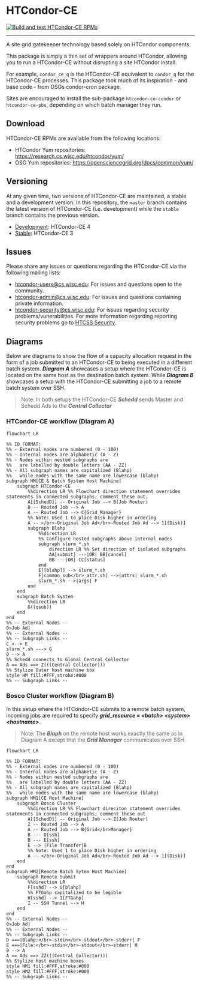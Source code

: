 HTCondor-CE
===========

[![Build and test HTCondor-CE RPMs](https://github.com/htcondor/htcondor-ce/actions/workflows/build_and_test_rpms.yml/badge.svg?branch=V5-branch)](https://github.com/htcondor/htcondor-ce/actions/workflows/build_and_test_rpms.yml)

---

A site grid gatekeeper technology based solely on HTCondor components.

This package is simply a thin set of wrappers around HTCondor, allowing you to
run a HTCondor-CE without disrupting a site HTCondor install.

For example, `condor_ce_q` is the HTCondor-CE equivalent to `condor_q` for the
HTCondor-CE processes.  This package took much of its inspiration - and base 
code - from OSGs condor-cron package.

Sites are encouraged to install the sub-package `htcondor-ce-condor` or
`htcondor-ce-pbs`, depending on which batch manager they run.

Download
--------

HTCondor-CE RPMs are available from the following locations:

- HTCondor Yum repositories: https://research.cs.wisc.edu/htcondor/yum/
- OSG Yum repositories: https://opensciencegrid.org/docs/common/yum/

Versioning
----------

At any given time, two versions of HTCondor-CE are maintained, a stable and a development version.
In this repository, the `master` branch contains the latest version of HTCondor-CE (i.e. development) while the `stable`
branch contains the previous version.

- [Development](https://htcondor-ce.readthedocs.io/en/latest/): HTCondor-CE 4
- [Stable](https://htcondor-ce.readthedocs.io/en/stable/): HTCondor-CE 3

Issues
------

Please share any issues or questions regarding the HTCondor-CE via the following mailing lists:
- [htcondor-users@cs.wisc.edu](mailto:htcondor-users@cs.wisc.edu): For issues and questions open to the community.
- [htcondor-admin@cs.wisc.edu](mailto:htcondor-admin@cs.wisc.edu): For issues and questions containing private information.
- [htcondor-security@cs.wisc.edu](mailto:htcondor-security@cs.wisc.edu): For issues regarding security problems/vunerabilities.
  For more information regarding reporting security problems go to [HTCSS Security](https://htcondor.org/security/).

Diagrams
--------

Below are diagrams to show the flow of a capacity allocation request in the form of a job submitted
to an HTCondor-CE to being executed in a different batch system. ***Diagram A*** showcases a setup
where the HTCondor-CE is located on the same host as the destination batch system. While ***Diagram B***
showcases a setup with the HTCondor-CE submitting a job to a remote batch system over SSH.

> Note: In both setups the HTCondor-CE ***Schedd*** sends Master and Schedd Ads to the ***Central Collector***

### HTCondor-CE workflow (Diagram A)
``` mermaid
flowchart LR

%% ID FORMAT:
%% - External nodes are numbered (0 - 100)
%% - Internal nodes are alphabetic (A - Z)
%% - Nodes within nested subgraphs are
%%   are labelled by double letters (AA - ZZ)
%% - All subgraph names are capitalized (Blahp)
%%   while nodes with the same name are lowercase (blahp)
subgraph HM[CE & Batch System Host Machine]
    subgraph HTCondor-CE
        %%direction LR %% Flowchart direction statement overrides statements in connected subgraphs; comment these out.
        A[[SchedD]] -- Original Job --> B(Job Router)
        B -- Routed Job --> A
        A -- Routed Job --> C{Grid Manager}
        %% Note: Used 1 to place Disk higher in ordering
        A -- </br>-Original Job Ad</br>-Routed Job Ad --> 1[(Disk)]
        subgraph Blahp
            %%direction LR
            %% Configure nested subgraphs above internal nodes
            subgraph slurm_*.sh
                direction LR %% Set direction of isolated subgraphs
                AA[submit] ---|OR| BB[cancel]
                BB ---|OR| CC[status]
            end
            E[[blahp]] --> slurm_*.sh
            F[common_sub</br>_attr.sh] -->|attrs| slurm_*.sh
            slurm_*.sh -->|args| F
        end
    end
    subgraph Batch System
        %%direction LR
        G((qsub))
    end
end
%% -- External Nodes --
0>Job Ad]
%% -- External Nodes --
%% -- Subgraph Links --
C <--> E
slurm_*.sh ---> G
0 --> A
%% Schedd connects to Global Central Collector
A == Ads ==> Z(((Central Collector)))
%% Stylize Outer host machine box
style HM fill:#FFF,stroke:#000
%% -- Subgraph Links --
```

### Bosco Cluster workflow (Diagram B)

In this setup where the HTCondor-CE submits to a remote batch system, incoming jobs
are required to specify ***grid_resource = \<batch\> \<system\> \<hostname\>***.

> Note: The ***Blaph*** on the remote host works exactly the same as in Diagram A
> except that the ***Grid Manager*** communicates over SSH.

```mermaid
flowchart LR

%% ID FORMAT:
%% - External nodes are numbered (0 - 100)
%% - Internal nodes are alphabetic (A - Z)
%% - Nodes within nested subgraphs are
%%   are labelled by double letters (AA - ZZ)
%% - All subgraph names are capitalized (Blahp)
%%   while nodes with the same name are lowercase (blahp)
subgraph HM1[CE Host Machine]
    subgraph Bosco Cluster
        %%direction LR %% Flowchart direciton statement overrides statements in connected subgraphs; comment these out
        A[[SchedD]] -- Original Job --> Z(Job Router)
        Z -- Routed Job --> A
        A -- Routed Job --> B{Grid</br>Manager}
        B --- D[ssh]
        B --- E[ssh]
        E --> |File Transfer|B
        %% Note: Used 1 to place Disk higher in ordering
        A -- </br>-Original Job Ad</br>-Routed Job Ad --> 1[(Disk)]
    end
end
subgraph HM2[Remote Batch Sytem Host Machine]
    subgraph Remote Submit
        %%direction LR
        F[sshd] --> G[blahp]
        %% FTGahp capitalized to be legible
        H[sshd] --> I[FTGahp]
        I -- SSH Tunnel --> H
    end
end
%% -- External Nodes --
0>Job Ad]
%% -- External Nodes --
%% -- Subgraph Links --
D ===|Blahp:</br>-stdin</br>-stdout</br>-stderr| F
E ===|File:</br>-stdin</br>-stdout</br>-stderr| H
0 --> A
A == Ads ==> ZZ(((Central Collector)))
%% Stylize host machine boxes
style HM1 fill:#FFF,stroke:#000
style HM2 fill:#FFF,stroke:#000
%% -- Subgraph Links --
```

